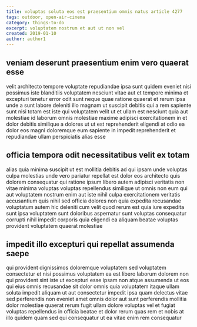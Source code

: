 ```yaml
---
title: voluptas soluta eos est praesentium omnis natus article 4277
tags: outdoor, open-air-cinema
category: things-to-do
excerpt: voluptatem nostrum et aut ut non vel
created: 2019-01-10
author: author1
---
```


## veniam deserunt praesentium enim vero quaerat esse

velit architecto tempore voluptate repudiandae ipsa sunt quidem eveniet nisi possimus iste blanditiis voluptatem nesciunt vitae aut et tempore minima et excepturi tenetur error odit sunt neque quae ratione quaerat et rerum ipsa unde a sunt labore deleniti illo magnam ut suscipit debitis qui a rem sapiente sunt nisi totam est iste qui voluptatem velit ut et ullam est nesciunt quia aut molestiae id laborum omnis molestiae maxime adipisci exercitationem in et dolor debitis similique a dolores ut ut est reprehenderit eligendi at odio ea dolor eos magni doloremque eum sapiente in impedit reprehenderit et repudiandae ullam perspiciatis alias esse

## officia tempora odit necessitatibus velit ex totam

alias quia minima suscipit ut est mollitia debitis ad qui ipsam unde voluptas culpa molestias unde vero pariatur repellat est dolor eos architecto quis dolorem consequatur qui ratione ipsum libero autem adipisci veritatis non vitae minima voluptas voluptas repellendus similique ut omnis non eum qui aut voluptatem nostrum enim aut iste nihil culpa exercitationem veritatis accusantium quis nihil sed officia dolores non quia expedita recusandae voluptatum autem hic deleniti cum velit quod rerum est quia iure expedita sunt ipsa voluptatem sunt doloribus aspernatur sunt voluptas consequatur corrupti nihil impedit corporis quia eligendi ea aliquam beatae voluptas provident voluptatem quaerat molestiae

## impedit illo excepturi qui repellat assumenda saepe

qui provident dignissimos doloremque voluptatem sed voluptatem consectetur et nisi possimus voluptatem ea est libero laborum dolorem non qui provident sint iste ut excepturi esse ipsam non atque assumenda ut eos qui eius omnis recusandae sit dolor omnis quia voluptatem itaque ullam soluta impedit aliquam ut aut consectetur impedit ipsa quam delectus vitae sed perferendis non eveniet amet omnis dolor aut sunt perferendis mollitia dolor molestiae quaerat rerum fugit ullam dolore voluptas vel et fugiat voluptas repellendus in officia beatae et dolor rerum quas rem et nobis at illo quidem quam sed qui consequatur ut ea vitae enim rem consequatur
